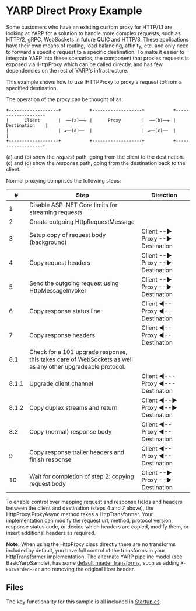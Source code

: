 # YARP Direct Proxy Example

Some customers who have an existing custom proxy for HTTP/1.1 are looking at YARP for a solution to handle more complex requests, such as HTTP/2, gRPC, WebSockets in future QUIC and HTTP/3. These applications have their own means of routing, load balancing, affinity, etc. and only need to forward a specific request to a specific destination. To make it easier to integrate YARP into these scenarios, the component that proxies requests is exposed via IHttpProxy which can be called directly, and has few dependencies on the rest of YARP's infrastructure. 

This example shows how to use IHTTPProxy to proxy a request to/from a specified destination.


The operation of the proxy can be thought of as:

```
+-------------------+           +-------------------+           +-------------------+
|      Client       |  ──(a)──► |      Proxy        |  ──(b)──► |    Destination    |
|                   | ◄──(d)──  |                   | ◄──(c)──  |                   |
+-------------------+           +-------------------+           +-------------------+
```

(a) and (b) show the *request* path, going from the client to the destination.
(c) and (d) show the *response* path, going from the destination back to the client.

Normal proxying comprises the following steps:

| \# | Step | Direction |
| -- | ---- | --------- |
| 1 | Disable ASP .NET Core limits for streaming requests | |
| 2 | Create outgoing HttpRequestMessage | |
| 3 | Setup copy of request body (background) | Client --► Proxy --► Destination |
| 4 | Copy request headers | Client --► Proxy --► Destination |
| 5 | Send the outgoing request using HttpMessageInvoker | Client --► Proxy --► Destination |
| 6 | Copy response status line | Client ◄-- Proxy ◄-- Destination |
| 7 | Copy response headers | Client ◄-- Proxy ◄-- Destination |
| 8.1 | Check for a 101 upgrade response, this takes care of WebSockets as well as any other upgradeable protocol. | |
| 8.1.1 | Upgrade client channel | Client ◄--- Proxy ◄--- Destination |
| 8.1.2 | Copy duplex streams and return | Client ◄--► Proxy ◄--► Destination |
| 8.2 | Copy (normal) response body | Client ◄-- Proxy ◄-- Destination |
| 9 | Copy response trailer headers and finish response | Client ◄-- Proxy ◄-- Destination |
| 10 | Wait for completion of step 2: copying request body | Client --► Proxy --► Destination |

To enable control over mapping request and response fields and headers between the client and destination (steps 4 and 7 above), the HttpProxy.ProxyAsync method takes a HttpTransformer. Your implementation can modify the request url, method, protocol version, response status code, or decide which headers are copied, modify them, or insert additional headers as required.

**Note:** When using the HttpProxy class directly there are no transforms included by default, you have full control of the transforms in your HttpTransformer implementation. The alternate YARP pipeline model (see BasicYarpSample), has some [default header transforms](https://microsoft.github.io/reverse-proxy/articles/transforms.html), such as adding ```X-Forwarded-For``` and removing the original Host header.

## Files

The key functionality for this sample is all included in [Startup.cs](Startup.cs).

